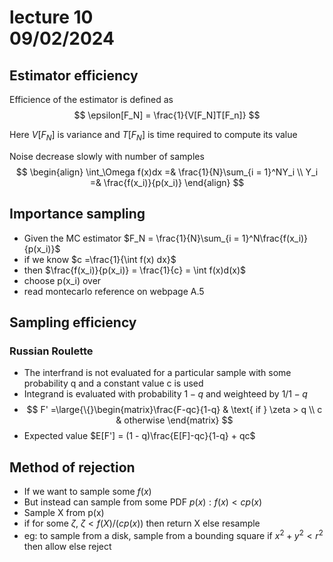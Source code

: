 # lecture 10 <div style="text-align"> 09/02/2024 </div>

## Estimator efficiency

Efficience of the estimator is defined as 
$$
    \epsilon[F_N] = \frac{1}{V[F_N]T[F_n]}
$$

Here $V[F_N]$ is variance and $T[F_N]$ is time required to compute its value

Noise decrease slowly with number of samples
$$
\begin{align}
    \int_\Omega f(x)dx =& \frac{1}{N}\sum_{i = 1}^NY_i \\
    Y_i =& \frac{f(x_i)}{p(x_i)} 
\end{align}
$$


## Importance sampling
- Given the MC estimator $F_N = \frac{1}{N}\sum_{i = 1}^N\frac{f(x_i)}{p(x_i)}$
- if we know $c =\frac{1}{\int f(x) dx}$
- then $\frac{f(x_i)}{p(x_i)} = \frac{1}{c} = \int f(x)d(x)$
- choose p(x_i) over 
- read montecarlo reference on webpage A.5

## Sampling efficiency

### Russian Roulette
- The interfrand is not evaluated for a particular sample with some probability q and a constant value c is used
- Integrand is evaluated with probability $1-q$ and weighteed by $1/1-q$
- $$
    F' =\large{\{}\begin{matrix}\frac{F-qc}{1-q} & \text{ if } \zeta > q \\ c & otherwise \end{matrix}
$$
- Expected value $E[F'] = (1 - q)\frac{E[F]-qc}{1-q} + qc$

## Method of rejection
- If we want to sample some $f(x)$
- But instead can sample from some PDF $p(x) : f(x) < cp(x)$
- Sample X from p(x)
- if for some $\zeta$, $\zeta < f(X) / (cp(x))$ then return X else resample
- eg: to sample from a disk, sample from a bounding square if $x^2 + y^2 < r^2$ then allow else reject
